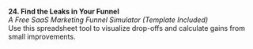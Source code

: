 **24. Find the Leaks in Your Funnel**  
_A Free SaaS Marketing Funnel Simulator (Template Included)_  
Use this spreadsheet tool to visualize drop-offs and calculate gains from small improvements.
